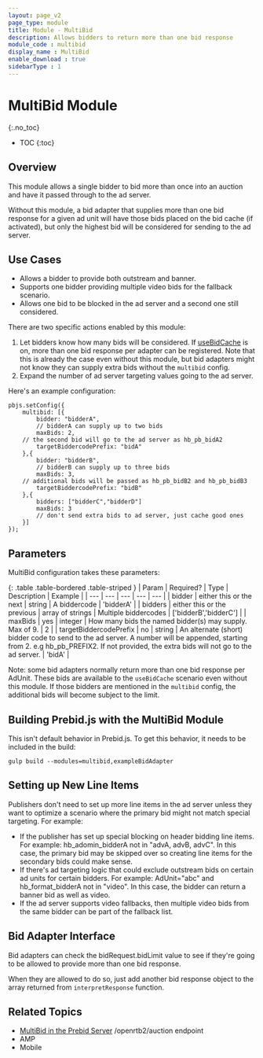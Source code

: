 ```yaml
---
layout: page_v2
page_type: module
title: Module - MultiBid
description: Allows bidders to return more than one bid response
module_code : multibid
display_name : MultiBid
enable_download : true
sidebarType : 1
---
```


# MultiBid Module
{:.no_toc}

* TOC
{:toc}

## Overview

This module allows a single bidder to bid more than once into an auction and have it passed
through to the ad server.

Without this module, a bid adapter that supplies more than one bid response for a given ad unit will have those bids placed on the bid cache (if activated), but only the
highest bid will be considered for sending to the ad server.

## Use Cases

- Allows a bidder to provide both outstream and banner.
- Supports one bidder providing multiple video bids for the fallback scenario.
- Allows one bid to be blocked in the ad server and a second one still considered.

There are two specific actions enabled by this module:

1) Let bidders know how many bids will be considered. If [useBidCache](https://docs.prebid.org/dev-docs/publisher-api-reference.html#setConfig-Use-Bid-Cache) is on, more than one bid response per adapter can be registered. Note that this is already the case even without this module, but bid adapters might not know they can supply extra bids without the `multibid` config.
2) Expand the number of ad server targeting values going to the ad server.

Here's an example configuration:

```
pbjs.setConfig({
    multibid: [{
        bidder: "bidderA",
        // bidderA can supply up to two bids
        maxBids: 2,
	// the second bid will go to the ad server as hb_pb_bidA2
        targetBiddercodePrefix: "bidA"  
    },{
        bidder: "bidderB",
        // bidderB can supply up to three bids
        maxBids: 3,
	// additional bids will be passed as hb_pb_bidB2 and hb_pb_bidB3
        targetBiddercodePrefix: "bidB"
    },{
        bidders: ["bidderC","bidderD"]
        maxBids: 3
        // don't send extra bids to ad server, just cache good ones
    }]
});
```

## Parameters

MultiBid configuration takes these parameters:

{: .table .table-bordered .table-striped }
| Param | Required? | Type | Description | Example |
| --- | --- | --- | --- | --- |
| bidder | either this or the next | string | A biddercode | 'bidderA' |
| bidders | either this or the previous | array of strings | Multiple biddercodes | ['bidderB','bidderC'] |
| maxBids | yes | integer | How many bids the named bidder(s) may supply. Max of 9. | 2 |
| targetBiddercodePrefix | no | string | An alternate (short) bidder code to send to the ad server. A number will be appended, starting from 2. e.g hb_pb_PREFIX2. If not provided, the extra bids will not go to the ad server. | 'bidA' |

Note: some bid adapters normally return more than one bid response per AdUnit. These
bids are available to the `useBidCache` scenario even without this module.
If those bidders are mentioned in the `multibid` config, the additional bids will
become subject to the limit.

## Building Prebid.js with the MultiBid Module

This isn't default behavior in Prebid.js. To get this behavior, it needs to be
included in the build:

```
gulp build --modules=multibid,exampleBidAdapter
```

## Setting up New Line Items

Publishers don't need to set up more line items in the ad server unless they
want to optimize a scenario where the primary bid might not match special targeting. For example:

- If the publisher has set up special blocking on header bidding line items. For example: hb_adomin_bidderA not in "advA, advB, advC". In this case, the primary bid may be skipped over so creating line items for the secondary bids could make sense.
- If there's ad targeting logic that could exclude outstream bids on certain ad units for certain bidders. For example: AdUnit="abc" and hb_format_bidderA not in "video". In this case, the bidder can return a banner bid as well as video.
- If the ad server supports video fallbacks, then multiple video bids from the same bidder can be part of the fallback list.


## Bid Adapter Interface

Bid adapters can check the bidRequest.bidLimit value to see if they're going to
be allowed to provide more than one bid response.

When they are allowed to do so, just add another bid response object to the
array returned from `interpretResponse` function.

## Related Topics

- [MultiBid in the Prebid Server]() /openrtb2/auction endpoint
- AMP
- Mobile
